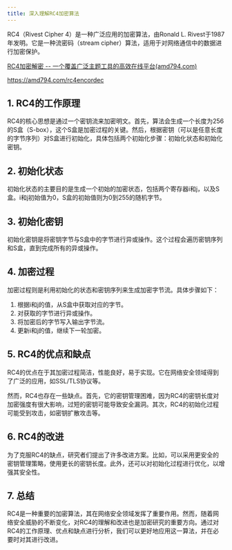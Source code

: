 ```yaml
---
title: 深入理解RC4加密算法
---
```


RC4（Rivest Cipher 4）是一种广泛应用的加密算法，由Ronald L. Rivest于1987年发明。它是一种流密码（stream cipher）算法，适用于对网络通信中的数据进行加密保护。

[RC4加密解密 -- 一个覆盖广泛主题工具的高效在线平台(amd794.com)](https://amd794.com/rc4encordec)

https://amd794.com/rc4encordec

## 1. RC4的工作原理

RC4的核心思想是通过一个密钥流来加密明文。首先，算法会生成一个长度为256的S盒（S-box），这个S盒是加密过程的关键。然后，根据密钥（可以是任意长度的字节序列）对S盒进行初始化，具体包括两个初始化步骤：初始化状态和初始化密钥。

## 2. 初始化状态

初始化状态的主要目的是生成一个初始的加密状态，包括两个寄存器i和j，以及S盒。i和j初始值为0，S盒的初始值则为0到255的随机字节。

## 3. 初始化密钥

初始化密钥是将密钥字节与S盒中的字节进行异或操作。这个过程会遍历密钥序列和S盒，直到完成所有的异或操作。

## 4. 加密过程

加密过程则是利用初始化的状态和密钥序列来生成加密字节流。具体步骤如下：

1. 根据i和j的值，从S盒中获取对应的字节。
2. 对获取的字节进行异或操作。
3. 将加密后的字节写入输出字节流。
4. 更新i和j的值，继续下一轮加密。

## 5. RC4的优点和缺点

RC4的优点在于其加密过程简洁，性能良好，易于实现。它在网络安全领域得到了广泛的应用，如SSL/TLS协议等。

然而，RC4也存在一些缺点。首先，它的密钥管理困难，因为RC4的密钥长度对加密强度有很大影响，过短的密钥可能导致安全漏洞。其次，RC4的初始化过程可能受到攻击，如密钥扩散攻击等。

## 6. RC4的改进

为了克服RC4的缺点，研究者们提出了许多改进方案。比如，可以采用更安全的密钥管理策略，使用更长的密钥长度。此外，还可以对初始化过程进行优化，以增强其安全性。

## 7. 总结

RC4是一种重要的加密算法，其在网络安全领域发挥了重要作用。然而，随着网络安全威胁的不断变化，对RC4的理解和改进也是加密研究的重要方向。通过对RC4的工作原理、优点和缺点进行分析，我们可以更好地应用这一算法，并在必要时对其进行改进。
